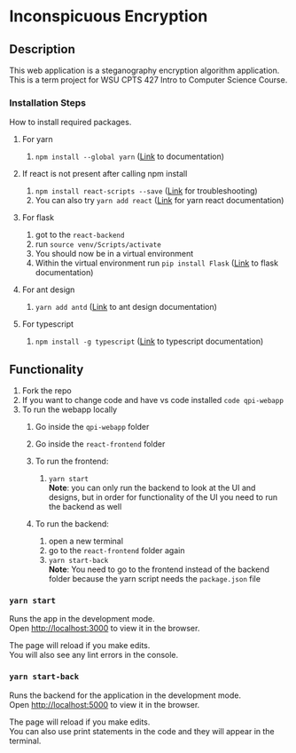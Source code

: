 # Inconspicuous Encryption

## Description
This web application is a steganography encryption algorithm application. This is a term project for WSU CPTS 427 Intro to Computer Science Course.

### Installation Steps

How to install required packages.
1. For yarn
    1. `npm install --global yarn` ([Link](https://classic.yarnpkg.com/lang/en/docs/install/#windows-stable) to documentation)
2. If react is not present after calling npm install
    1. `npm install react-scripts --save` ([Link](https://stackoverflow.com/questions/47928735/react-scripts-is-not-recognized-as-an-internal-or-external-command) for troubleshooting) 
    2. You can also try `yarn add react` ([Link](https://classic.yarnpkg.com/lang/en/docs/cli/add/) for yarn react documentation)
    
3. For flask
    1. got to the `react-backend`
    2. run `source venv/Scripts/activate`
    3. You should now be in a virtual environment
    4. Within the virtual environment run `pip install Flask` ([Link](https://flask.palletsprojects.com/en/2.0.x/installation/) to flask documentation)
4. For ant design
    1. `yarn add antd` ([Link](https://ant.design/docs/react/use-in-typescript) to ant design documentation)
5. For typescript
    1. `npm install -g typescript` ([Link](https://www.typescriptlang.org/download) to typescript documentation)

## Functionality

1. Fork the repo
2. If you want to change code and have vs code installed `code qpi-webapp`
3. To run the webapp locally
    1. Go inside the `qpi-webapp` folder
    2. Go inside the `react-frontend` folder
    3. To run the frontend:
        1. `yarn start` <br>
        **Note**: you can only run the backend to look at the UI and designs, but in order for functionality of the UI you need to run the backend as well <br>
      
    1. To run the backend:
        1. open a new terminal
        2. go to the `react-frontend` folder again
        3. `yarn start-back` <br>
        **Note**: You need to go to the frontend instead of the backend folder because the yarn script needs the `package.json` file







### `yarn start`

Runs the app in the development mode.\
Open [http://localhost:3000](http://localhost:3000) to view it in the browser.

The page will reload if you make edits.\
You will also see any lint errors in the console.

### `yarn start-back`

Runs the backend for the application in the development mode.\
Open [http://localhost:5000](http://localhost:5000) to view it in the browser.

The page will reload if you make edits.\
You can also use print statements in the code and they will appear in the terminal.

